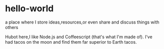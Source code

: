 # hello-world
a place where I store ideas,resources,or even share and discuss things with others

Hubot here,I like Node.js and Coffeescript (that's what I'm made of).
I've had tacos on the moon and find them far superior to Earth tacos.
